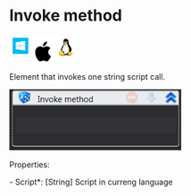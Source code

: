 # Invoke method

![](<../../../.gitbook/assets/image (76).png>)

Element that invokes one string script call.

![](<../../../.gitbook/assets/image (316).png>)

Properties:

&#x20;\- Script\*: \[String] Script in curreng language
